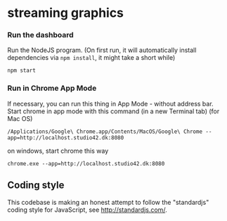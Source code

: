 # streaming graphics

### Run the dashboard

Run the NodeJS program. (On first run, it will automatically install dependencies via `npm install`, it might take a short while)

    npm start

### Run in Chrome App Mode

If necessary, you can run this thing in App Mode - without address bar. Start chrome in app mode with this command (in a new Terminal tab) (for Mac OS)

    /Applications/Google\ Chrome.app/Contents/MacOS/Google\ Chrome --app=http://localhost.studio42.dk:8080

on windows, start chrome this way

    chrome.exe --app=http://localhost.studio42.dk:8080

## Coding style

This codebase is making an honest attempt to follow the "standardjs" coding style for JavaScript, see http://standardjs.com/.
